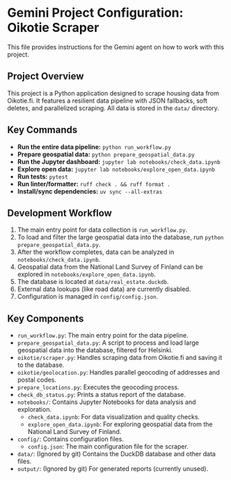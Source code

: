 # Gemini Project Configuration: Oikotie Scraper

This file provides instructions for the Gemini agent on how to work with this project.

## Project Overview

This project is a Python application designed to scrape housing data from Oikotie.fi. It features a resilient data pipeline with JSON fallbacks, soft deletes, and parallelized scraping. All data is stored in the `data/` directory.

## Key Commands

-   **Run the entire data pipeline:** `python run_workflow.py`
-   **Prepare geospatial data:** `python prepare_geospatial_data.py`
-   **Run the Jupyter dashboard:** `jupyter lab notebooks/check_data.ipynb`
-   **Explore open data:** `jupyter lab notebooks/explore_open_data.ipynb`
-   **Run tests:** `pytest`
-   **Run linter/formatter:** `ruff check . && ruff format .`
-   **Install/sync dependencies:** `uv sync --all-extras`

## Development Workflow

1.  The main entry point for data collection is `run_workflow.py`.
2.  To load and filter the large geospatial data into the database, run `python prepare_geospatial_data.py`.
3.  After the workflow completes, data can be analyzed in `notebooks/check_data.ipynb`.
4.  Geospatial data from the National Land Survey of Finland can be explored in `notebooks/explore_open_data.ipynb`.
5.  The database is located at `data/real_estate.duckdb`.
6.  External data lookups (like road data) are currently disabled.
7.  Configuration is managed in `config/config.json`.

## Key Components

-   `run_workflow.py`: The main entry point for the data pipeline.
-   `prepare_geospatial_data.py`: A script to process and load large geospatial data into the database, filtered for Helsinki.
-   `oikotie/scraper.py`: Handles scraping data from Oikotie.fi and saving it to the database.
-   `oikotie/geolocation.py`: Handles parallel geocoding of addresses and postal codes.
-   `prepare_locations.py`: Executes the geocoding process.
-   `check_db_status.py`: Prints a status report of the database.
-   `notebooks/`: Contains Jupyter Notebooks for data analysis and exploration.
    -   `check_data.ipynb`: For data visualization and quality checks.
    -   `explore_open_data.ipynb`: For exploring geospatial data from the National Land Survey of Finland.
-   `config/`: Contains configuration files.
    -   `config.json`: The main configuration file for the scraper.
-   `data/`: (Ignored by git) Contains the DuckDB database and other data files.
-   `output/`: (Ignored by git) For generated reports (currently unused).

